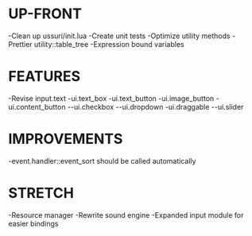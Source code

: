 # UP-FRONT #
-Clean up ussuri/init.lua
-Create unit tests
-Optimize utility methods
-Prettier utility::table_tree
-Expression bound variables

# FEATURES #
-Revise input.text
-ui.text_box
-ui.text_button
-ui.image_button
-ui.content_button
--ui.checkbox
--ui.dropdown
-ui.draggable
--ui.slider

# IMPROVEMENTS #
-event.handler::event_sort should be called automatically

# STRETCH #
-Resource manager
-Rewrite sound engine
-Expanded input module for easier bindings
